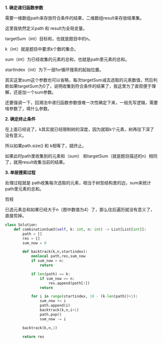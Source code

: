 **1. 确定递归函数参数**

需要一维数组path来存放符合条件的结果，二维数组result来存放结果集。

这里我依然定义path 和 result为全局变量。

targetSum（int）目标和，也就是题目中的n。

k（int）就是题目中要求k个数的集合。

sum（int）为已经收集的元素的总和，也就是path里元素的总和。

startIndex（int）为下一层for循环搜索的起始位置。

其实这里sum这个参数也可以省略，每次targetSum减去选取的元素数值，然后判断如果targetSum为0了，说明收集到符合条件的结果了，我这里为了直观便于理解，还是加一个sum参数。

还要强调一下，回溯法中递归函数参数很难一次性确定下来，一般先写逻辑，需要啥参数了，填什么参数。

**2. 确定终止条件**

在上面已经说了，k其实就已经限制树的深度，因为就取k个元素，树再往下深了没有意义。

所以如果path.size() 和 k相等了，就终止。

如果此时path里收集到的元素和（sum） 和targetSum（就是题目描述的n）相同了，就用result收集当前的结果。

**3. 单层搜索过程**

处理过程就是 path收集每次选取的元素，相当于树型结构里的边，sum来统计path里元素的总和。


剪枝

已选元素总和如果已经大于n（图中数值为4）了，那么往后遍历就没有意义了，直接剪掉。

```python
class Solution:
    def combinationSum3(self, k: int, n: int) -> List[List[int]]:
        path = []
        res = []
        sum_now = 0

        def backtrack(k,n,startindex):
            nonlocal path,res,sum_now
            if sum_now > n:
                return 

            if len(path) == k:
                if sum_now == n:
                    res.append(path[:])
                return

            for i in range(startindex, 10 - (k-len(path))+1):
                sum_now += i
                path.append(i)
                backtrack(k,n,i+1)
                path.pop()
                sum_now -= i

        backtrack(k,n,1)

        return res
```
